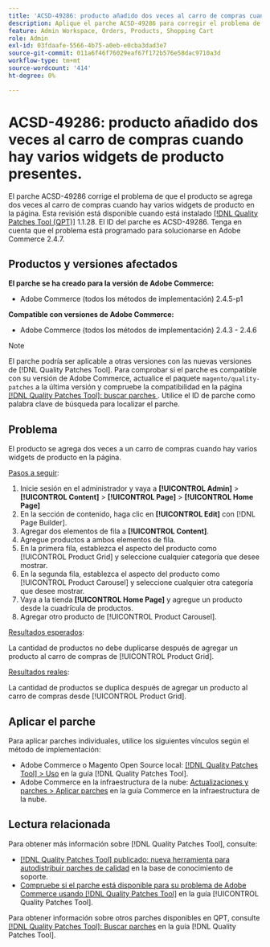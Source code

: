 ```yaml
---
title: 'ACSD-49286: producto añadido dos veces al carro de compras cuando hay varios widgets de producto presentes.'
description: Aplique el parche ACSD-49286 para corregir el problema de Adobe Commerce por el que el producto se agrega dos veces al carro de compras cuando hay varios widgets de producto en la página.
feature: Admin Workspace, Orders, Products, Shopping Cart
role: Admin
exl-id: 03fdaafe-5566-4b75-a0eb-e0cba3dad3e7
source-git-commit: 011a6f46f76029eaf67f172b576e58dac9710a3d
workflow-type: tm+mt
source-wordcount: '414'
ht-degree: 0%

---
```


# ACSD-49286: producto añadido dos veces al carro de compras cuando hay varios widgets de producto presentes.

El parche ACSD-49286 corrige el problema de que el producto se agrega dos veces al carro de compras cuando hay varios widgets de producto en la página. Esta revisión está disponible cuando está instalado [[!DNL Quality Patches Tool (QPT)]](https://experienceleague.adobe.com/en/docs/commerce-operations/tools/quality-patches-tool/quality-patches-tool-to-self-serve-quality-patches) 1.1.28. El ID del parche es ACSD-49286. Tenga en cuenta que el problema está programado para solucionarse en Adobe Commerce 2.4.7.

## Productos y versiones afectados

**El parche se ha creado para la versión de Adobe Commerce:**

* Adobe Commerce (todos los métodos de implementación) 2.4.5-p1

**Compatible con versiones de Adobe Commerce:**

* Adobe Commerce (todos los métodos de implementación) 2.4.3 - 2.4.6

>[!NOTE]
>
>El parche podría ser aplicable a otras versiones con las nuevas versiones de [!DNL Quality Patches Tool]. Para comprobar si el parche es compatible con su versión de Adobe Commerce, actualice el paquete `magento/quality-patches` a la última versión y compruebe la compatibilidad en la página [[!DNL Quality Patches Tool]: buscar parches ](https://experienceleague.adobe.com/tools/commerce-quality-patches/index.html). Utilice el ID de parche como palabra clave de búsqueda para localizar el parche.

## Problema

El producto se agrega dos veces a un carro de compras cuando hay varios widgets de producto en la página.

<u>Pasos a seguir</u>:

1. Inicie sesión en el administrador y vaya a **[!UICONTROL Admin]** > **[!UICONTROL Content]** > **[!UICONTROL Page]** > **[!UICONTROL Home Page]**
1. En la sección de contenido, haga clic en **[!UICONTROL Edit]** con [!DNL Page Builder].
1. Agregar dos elementos de fila a **[!UICONTROL Content]**.
1. Agregue productos a ambos elementos de fila.
1. En la primera fila, establezca el aspecto del producto como [!UICONTROL Product Grid] y seleccione cualquier categoría que desee mostrar.
1. En la segunda fila, establezca el aspecto del producto como [!UICONTROL Product Carousel] y seleccione cualquier otra categoría que desee mostrar.
1. Vaya a la tienda **[!UICONTROL Home Page]** y agregue un producto desde la cuadrícula de productos.
1. Agregar otro producto de [!UICONTROL Product Carousel].

<u>Resultados esperados</u>:

La cantidad de productos no debe duplicarse después de agregar un producto al carro de compras de [!UICONTROL Product Grid].

<u>Resultados reales</u>:

La cantidad de productos se duplica después de agregar un producto al carro de compras desde [!UICONTROL Product Grid].

## Aplicar el parche

Para aplicar parches individuales, utilice los siguientes vínculos según el método de implementación:

* Adobe Commerce o Magento Open Source local: [[!DNL Quality Patches Tool] > Uso](/help/tools/quality-patches-tool/usage.md) en la guía [!DNL Quality Patches Tool].
* Adobe Commerce en la infraestructura de la nube: [Actualizaciones y parches > Aplicar parches](https://experienceleague.adobe.com/docs/commerce-cloud-service/user-guide/develop/upgrade/apply-patches.html) en la guía Commerce en la infraestructura de la nube. 

## Lectura relacionada

Para obtener más información sobre [!DNL Quality Patches Tool], consulte:

* [[!DNL Quality Patches Tool] publicado: nueva herramienta para autodistribuir parches de calidad](https://experienceleague.adobe.com/en/docs/commerce-operations/tools/quality-patches-tool/quality-patches-tool-to-self-serve-quality-patches) en la base de conocimiento de soporte.
* [Compruebe si el parche está disponible para su problema de Adobe Commerce usando [!DNL Quality Patches Tool]](/help/tools/quality-patches-tool/patches-available-in-qpt/check-patch-for-magento-issue-with-magento-quality-patches.md) en la guía [!UICONTROL Quality Patches Tool].


Para obtener información sobre otros parches disponibles en QPT, consulte [[!DNL Quality Patches Tool]: Buscar parches](https://experienceleague.adobe.com/tools/commerce-quality-patches/index.html) en la guía [!DNL Quality Patches Tool].

